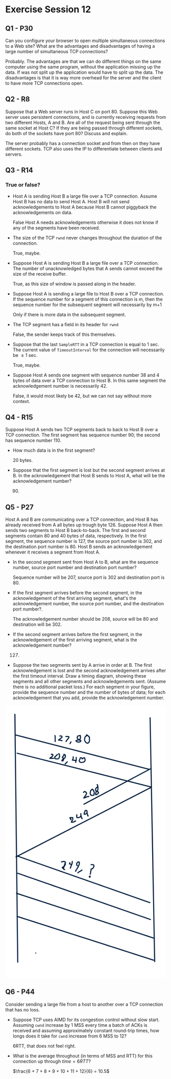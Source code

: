 # Exercise Session 12
## Q1 - P30
Can you configure your browser to open multiple simultaneous connections to a Web site? What are the advantages and disadvantages of having a large number of simultaneous TCP connections?

Probably. The advantages are that we can do different things on the same computer using the same program, without the application missing up the data. If was not split up the application would have to split up the data. The disadvantages is that it is way more overhead for the server and the client to have more TCP connections open.

## Q2 - R8
Suppose that a Web server runs in Host C on port 80. Suppose this Web server uses persistent connections, and is currently receiving requests from two different Hosts, A and B. Are all of the request being sent through the same socket at Host C? If they are being passed through different sockets, do both of the sockets have port 80? Discuss and explain.

The server probably has a connection socket and from then on they have different sockets. TCP also uses the IP to differentiate between clients and servers.

## Q3 - R14
### True or false?
-   Host A is sending Host B a large file over a TCP connection. Assume Host B has no data to send Host A. Host B will not send acknowledgements to Host A because Host B cannot piggyback the acknowledgements on data.

    False Host A needs acknowledgements otherwise it does not know if any of the segments have been received.

-   The size of the TCP `rwnd` never changes throughout the duration of the connection.

    True, maybe.

-   Suppose Host A is sending Host B a large file over a TCP connection. The number of unacknowledged bytes that A sends cannot exceed the size of the receive buffer.

    True, as this size of window is passed along in the header.

-   Suppose Host A is sending a large file to Host B over a TCP connection. If the sequence number for a segment of this connection is m, then the sequence number for the subsequent segment will necessarily by m+1

    Only if there is more data in the subsequent segment.

-   The TCP segment has a field in its header for `rwnd`

    False, the sender keeps track of this themselves.

-   Suppose that the last `SampleRTT` in a TCP connection is equal to 1 sec. The current value of `TimeoutInterval` for the connection will necessarily be $\geq 1$ sec.

    True, maybe.

-   Suppose Host A sends one segment with sequence number 38 and 4 bytes of data over a TCP connection to Host B. In this same segment the acknowledgement number is necessarily 42.

    False, it would most likely be 42, but we can not say without more context.

## Q4 - R15
Suppose Host A sends two TCP segments back to back to Host B over a TCP connection. The first segment has sequence number 90; the second has sequence number 110.

-   How much data is in the first segment?

    20 bytes.

-   Suppose that the first segment is lost but the second segment arrives at B. In the acknowledgement that Host B sends to Host A, what will be the acknowledgement number?

    90.

## Q5 - P27
Host A and B are communicating over a TCP connection, and Host B has already received from A all bytes up trough byte 126. Suppose Host A then sends two segments to Host B back-to-back. The first and second segments contain 80 and 40 bytes of data, respectively. In the first segment, the sequence number is 127, the source port number is 302, and the destination port number is 80. Host B sends an acknowledgement whenever it receives a segment from Host A.

-   In the second segment sent from Host A to B, what are the sequence number, source port number and destination port number?

    Sequence number will be 207, source port is 302 and destination port is 80.

-   If the first segment arrives before the second segment, in the acknowledgement of the first arriving segment, what's the acknowledgement number, the source port number, and the destination port number?.

    The acknowledgement number should be 208, source will be 80 and destination will be 302.

-   If the second segment arrives before the first segment, in the acknowledgement of the first arriving segment, what is the acknowledgement number?

    127.

-   Suppose the two segments sent by A arrive in order at B. The first acknowledgement is lost and the second acknowledgement arrives after the first timeout interval. Draw a timing diagram, showing these segments and all other segments and acknowledgements sent. (Assume there is no additional packet loss.) For each segment in your figure, provide the sequence number and the number of bytes of data; for each acknowledgement that you add, provide the acknowledgement number.

![Q5](q5.png)

## Q6 - P44
Consider sending a large file from a host to another over a TCP connection that has no loss.

-   Suppose TCP uses AIMD for its congestion control without slow start. Assuming `cwnd` increase by 1 MSS every time a batch of ACKs is received and assuming approximately constant round-trip times, how longs does it take for `cwnd` increase from 6 MSS to 12?

    6RTT, that does not feel right.

-   What is the average throughout (in terms of MSS and RTT) for this connection up through $time=6RTT$?

    $\frac{6 + 7 + 8 + 9 + 10 + 11 + 12}{6} = 10.5$
